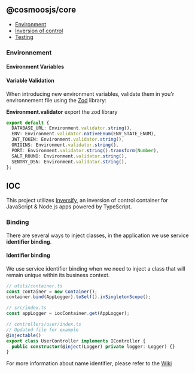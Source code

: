 ## @cosmoosjs/core

- [Environment](#environnement)
- [Inversion of control](#ioc)
- [Testing](https://github.com/ae-creator/CosmosJS/tree/main/packages/hono-openapi-adapter#testing)

### Environnement

#### Environment Variables

#### Variable Validation

When introducing new environment variables, validate them in you'r environnement file using the [Zod](https://zod.dev/) library:

**Environment.validator** export the zod library

```ts
export default {
  DATABASE_URL: Environment.validator.string(),
  ENV: Environment.validator.nativeEnum(ENV_STATE_ENUM),
  JWT_TOKEN: Environment.validator.string(),
  ORIGINS: Environment.validator.string(),
  PORT: Environment.validator.string().transform(Number),
  SALT_ROUND: Environment.validator.string(),
  SENTRY_DSN: Environment.validator.string(),
};
```

## IOC

This project utilizes [Inversify](https://inversify.io/), an inversion of control container
for JavaScript & Node.js apps powered by TypeScript.

### Binding

There are several ways to inject classes, in the application we use service <strong>identifier binding</strong>.

#### Identifier binding

We use service identifier binding when we need to inject a class that will remain unique within its business context.

```ts
// utils/container.ts
const container = new Container();
container.bind(AppLogger).toSelf().inSingletonScope();

// src/index.ts
const appLogger = iocContainer.get(AppLogger);

// controllers/user/index.ts
// Updated file for example
@injectable()
export class UserController implements IController {
  public constructor(@inject(Logger) private logger: Logger) {}
}
```

For more information about name identifier, please refer to the [Wiki](https://github.com/inversify/InversifyJS/blob/master/wiki/classes_as_id.md)
